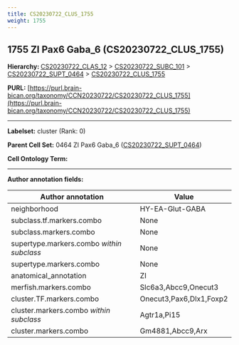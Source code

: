 ```yaml
---
title: CS20230722_CLUS_1755
weight: 1755
---
```

## 1755 ZI Pax6 Gaba_6 (CS20230722_CLUS_1755)
<b>Hierarchy: </b>
[CS20230722_CLAS_12](../CS20230722_CLAS_12) >
[CS20230722_SUBC_101](../CS20230722_SUBC_101) >
[CS20230722_SUPT_0464](../CS20230722_SUPT_0464) >
[CS20230722_CLUS_1755](../CS20230722_CLUS_1755)

**PURL:** [https://purl.brain-bican.org/taxonomy/CCN20230722/CS20230722_CLUS_1755](https://purl.brain-bican.org/taxonomy/CCN20230722/CS20230722_CLUS_1755)

---


**Labelset:** cluster (Rank: 0)

**Parent Cell Set:** 0464 ZI Pax6 Gaba_6 ([CS20230722_SUPT_0464](../CS20230722_SUPT_0464))



**Cell Ontology Term:** 

[MARKER GENES.]: #


---

[TRANSFERRED ANNOTATIONS.]: #


[AUTHOR ANNOTATION FIELDS.]: #


**Author annotation fields:**

| Author annotation | Value |
|-------------------|-------|
|neighborhood|HY-EA-Glut-GABA|
|subclass.tf.markers.combo|None|
|subclass.markers.combo|None|
|supertype.markers.combo _within subclass_|None|
|supertype.markers.combo|None|
|anatomical_annotation|ZI|
|merfish.markers.combo|Slc6a3,Abcc9,Onecut3|
|cluster.TF.markers.combo|Onecut3,Pax6,Dlx1,Foxp2|
|cluster.markers.combo _within subclass_|Agtr1a,Pi15|
|cluster.markers.combo|Gm4881,Abcc9,Arx|
